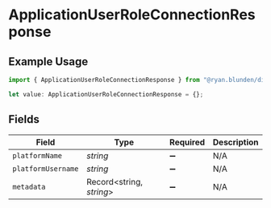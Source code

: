 # ApplicationUserRoleConnectionResponse

## Example Usage

```typescript
import { ApplicationUserRoleConnectionResponse } from "@ryan.blunden/discord-sdk/models/components";

let value: ApplicationUserRoleConnectionResponse = {};
```

## Fields

| Field                    | Type                     | Required                 | Description              |
| ------------------------ | ------------------------ | ------------------------ | ------------------------ |
| `platformName`           | *string*                 | :heavy_minus_sign:       | N/A                      |
| `platformUsername`       | *string*                 | :heavy_minus_sign:       | N/A                      |
| `metadata`               | Record<string, *string*> | :heavy_minus_sign:       | N/A                      |